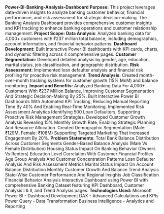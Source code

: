 **Power-BI-Banking-Analysis-Dashboard**
**Purpose:**
This project leverages data-driven insights to analyze banking customer behavior, financial performance, and risk assessment for strategic decision-making. The Banking Analysis Dashboard provides comprehensive customer insights and KPI tracking to enhance banking operations and customer relationship management.
**Project Scope:**
**Data Analysis**: Analyzed banking data for 4,000+ customers with ₹237 million total balance, including demographics, account information, and financial behavior patterns.
**Dashboard Development:** Built interactive Power BI dashboards with KPI cards, charts, and dynamic filtering across 4 comprehensive pages.
**Customer Segmentation:** Developed detailed analysis by gender, age, education, marital status, job classification, and geographic distribution.
**Risk Assessment:** Implemented loan defaulter analysis and financial risk profiling for proactive risk management.
**Trend Analysis:** Created month-over-month tracking systems for customer growth (15% MoM) and balance monitoring.
**Impact and Benefits:**
Analyzed Banking Data For 4,000+ Customers With ₹237 Million Balance, Improving Customer Segmentation And Strategic Decision-Making By 25%.
Built Interactive Power BI Dashboards With Automated KPI Tracking, Reducing Manual Reporting Time By 40% And Enabling Real-Time Monitoring.
Implemented Risk Assessment Analytics Identifying 500 Loan Defaulters, Supporting Proactive Risk Management Strategies.
Developed Customer Growth Analysis Revealing 15% Monthly Growth Rate, Enabling Strategic Planning And Resource Allocation.
Created Demographic Segmentation (Male: ₹129M, Female: ₹108M) Supporting Targeted Marketing That Increased Engagement By 20%.
**Problem Statements:**
Total Bank Balance Distribution Across Customer Segments
Gender-Based Balance Analysis (Male Vs Female Distribution)
Housing Status Impact On Banking Behavior (Owners Vs Renters)
Education Level Correlation With Customer Financial Profiles
Age Group Analysis And Customer Concentration Patterns
Loan Defaulter Analysis And Risk Assessment Metrics
Marital Status Impact On Account Balance Distribution
Monthly Customer Growth And Balance Trend Analysis
State-Wise Customer Performance And Regional Insights
Job Classification Financial Behavior Analysis
Interactive Dashboard using Power BI with comprehensive Banking Dataset featuring KPI Dashboard, Customer Analysis I & II, and Trend Analysis pages.
**Technologies Used:**
Microsoft Power BI - Dashboard Development
DAX - Advanced Calculations and KPIs
Power Query - Data Transformation
Business Intelligence - Analytics and Reporting
